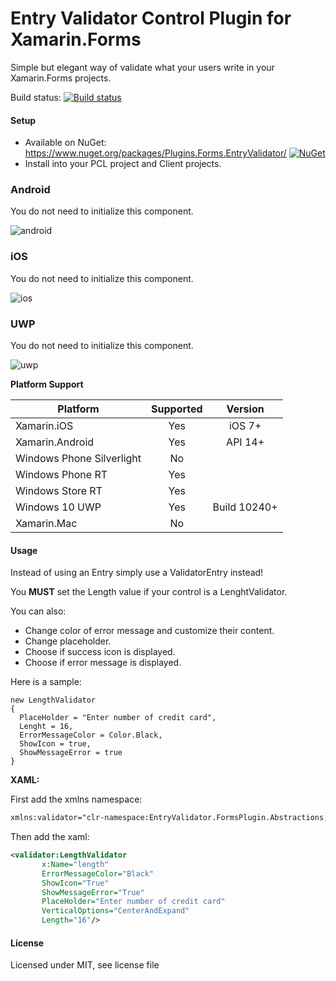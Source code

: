 # Entry Validator Control Plugin for Xamarin.Forms

Simple but elegant way of validate what your users write in your Xamarin.Forms projects. 

Build status: [![Build status](https://ci.appveyor.com/api/projects/status/32r7s2skrgm9ubva?svg=true)](https://ci.appveyor.com/project/wilsonvargas/entryvalidatorplugin)

#### Setup
* Available on NuGet: https://www.nuget.org/packages/Plugins.Forms.EntryValidator/ [![NuGet](https://img.shields.io/nuget/v/Plugins.Forms.EntryValidator.svg?label=NuGet)](https://www.nuget.org/packages/Plugins.Forms.EntryValidator/)
* Install into your PCL project and Client projects.

### Android
You do not need to initialize this component.

![android](https://raw.githubusercontent.com/wilsonvargas/EntryValidatorPlugin/master/images/Android.png)


### iOS
You do not need to initialize this component.


![ios](https://raw.githubusercontent.com/wilsonvargas/EntryValidatorPlugin/master/images/iOS.png)


### UWP
You do not need to initialize this component.

![uwp](https://raw.githubusercontent.com/wilsonvargas/EntryValidatorPlugin/master/images/UWP.png)


**Platform Support**

|Platform|Supported|Version|
| ------------------- | :-----------: | :------------------: |
|Xamarin.iOS|Yes|iOS 7+|
|Xamarin.Android|Yes|API 14+|
|Windows Phone Silverlight|No|
|Windows Phone RT|Yes|
|Windows Store RT|Yes|
|Windows 10 UWP|Yes|Build 10240+|
|Xamarin.Mac|No||

#### Usage
Instead of using an Entry simply use a ValidatorEntry instead!

You **MUST** set the Length value if your control is a LenghtValidator.

You can also:
* Change color of error message and customize their content.
* Change placeholder.
* Choose if success icon is displayed.
* Choose if error message is displayed.

Here is a sample:
```
new LengthValidator
{
  PlaceHolder = "Enter number of credit card",
  Lenght = 16,
  ErrorMessageColor = Color.Black,
  ShowIcon = true,
  ShowMessageError = true
}
```

**XAML:**

First add the xmlns namespace:
```xml
xmlns:validator="clr-namespace:EntryValidator.FormsPlugin.Abstractions;assembly=EntryValidator.FormsPlugin.Abstractions"
```

Then add the xaml:

```xml
<validator:LengthValidator 
       x:Name="length" 
       ErrorMessageColor="Black" 
       ShowIcon="True" 
       ShowMessageError="True"  
       PlaceHolder="Enter number of credit card" 
       VerticalOptions="CenterAndExpand" 
       Length="16"/>
```

#### License
Licensed under MIT, see license file
